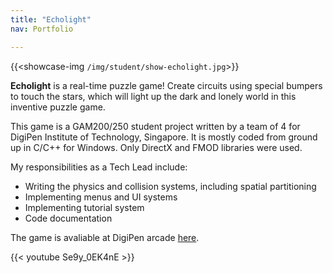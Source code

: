 ```yaml
---
title: "Echolight"
nav: Portfolio

---
```


{{<showcase-img `/img/student/show-echolight.jpg`>}}

**Echolight** is a real-time puzzle game! Create circuits using special bumpers to touch the stars, which will light up the dark and lonely world in this inventive puzzle game.
   
This game is a GAM200/250 student project written by a team of 4 for DigiPen Institute of Technology, Singapore. It is mostly coded from ground up in C/C++ for Windows. Only DirectX and FMOD libraries were used.
              
My responsibilities as a Tech Lead include:
* Writing the physics and collision systems, including spatial partitioning
* Implementing menus and UI systems
* Implementing tutorial system
* Code documentation 

The game is avaliable at DigiPen arcade [here](https://arcade.digipen.edu/games/echolight).


{{< youtube Se9y_0EK4nE >}}
